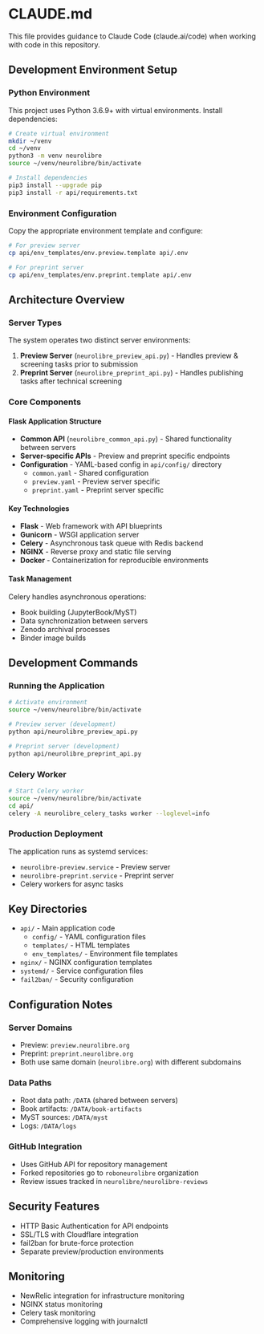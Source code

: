 # CLAUDE.md

This file provides guidance to Claude Code (claude.ai/code) when working with code in this repository.

## Development Environment Setup

### Python Environment
This project uses Python 3.6.9+ with virtual environments. Install dependencies:

```bash
# Create virtual environment
mkdir ~/venv
cd ~/venv
python3 -m venv neurolibre
source ~/venv/neurolibre/bin/activate

# Install dependencies
pip3 install --upgrade pip
pip3 install -r api/requirements.txt
```

### Environment Configuration
Copy the appropriate environment template and configure:
```bash
# For preview server
cp api/env_templates/env.preview.template api/.env

# For preprint server  
cp api/env_templates/env.preprint.template api/.env
```

## Architecture Overview

### Server Types
The system operates two distinct server environments:

1. **Preview Server** (`neurolibre_preview_api.py`) - Handles preview & screening tasks prior to submission
2. **Preprint Server** (`neurolibre_preprint_api.py`) - Handles publishing tasks after technical screening

### Core Components

#### Flask Application Structure
- **Common API** (`neurolibre_common_api.py`) - Shared functionality between servers
- **Server-specific APIs** - Preview and preprint specific endpoints
- **Configuration** - YAML-based config in `api/config/` directory
  - `common.yaml` - Shared configuration
  - `preview.yaml` - Preview server specific
  - `preprint.yaml` - Preprint server specific

#### Key Technologies
- **Flask** - Web framework with API blueprints
- **Gunicorn** - WSGI application server
- **Celery** - Asynchronous task queue with Redis backend
- **NGINX** - Reverse proxy and static file serving
- **Docker** - Containerization for reproducible environments

#### Task Management
Celery handles asynchronous operations:
- Book building (JupyterBook/MyST)
- Data synchronization between servers
- Zenodo archival processes
- Binder image builds

## Development Commands

### Running the Application
```bash
# Activate environment
source ~/venv/neurolibre/bin/activate

# Preview server (development)
python api/neurolibre_preview_api.py

# Preprint server (development)  
python api/neurolibre_preprint_api.py
```

### Celery Worker
```bash
# Start Celery worker
source ~/venv/neurolibre/bin/activate
cd api/
celery -A neurolibre_celery_tasks worker --loglevel=info
```

### Production Deployment
The application runs as systemd services:
- `neurolibre-preview.service` - Preview server
- `neurolibre-preprint.service` - Preprint server
- Celery workers for async tasks

## Key Directories

- `api/` - Main application code
  - `config/` - YAML configuration files
  - `templates/` - HTML templates
  - `env_templates/` - Environment file templates
- `nginx/` - NGINX configuration templates
- `systemd/` - Service configuration files
- `fail2ban/` - Security configuration

## Configuration Notes

### Server Domains
- Preview: `preview.neurolibre.org`
- Preprint: `preprint.neurolibre.org`
- Both use same domain (`neurolibre.org`) with different subdomains

### Data Paths
- Root data path: `/DATA` (shared between servers)
- Book artifacts: `/DATA/book-artifacts`
- MyST sources: `/DATA/myst`
- Logs: `/DATA/logs`

### GitHub Integration
- Uses GitHub API for repository management
- Forked repositories go to `roboneurolibre` organization
- Review issues tracked in `neurolibre/neurolibre-reviews`

## Security Features

- HTTP Basic Authentication for API endpoints
- SSL/TLS with Cloudflare integration
- fail2ban for brute-force protection
- Separate preview/production environments

## Monitoring

- NewRelic integration for infrastructure monitoring
- NGINX status monitoring
- Celery task monitoring
- Comprehensive logging with journalctl